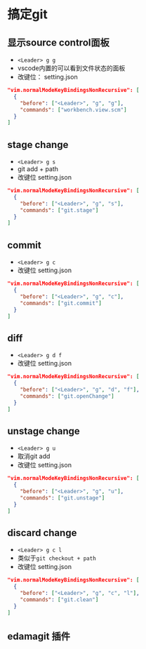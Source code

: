 # 搞定git
## 显示source control面板
* `<Leader> g g`
* vscode内置的可以看到文件状态的面板
* 改键位： setting.json
``` json
"vim.normalModeKeyBindingsNonRecursive": [
  {
    "before": ["<Leader>", "g", "g"],
    "commands": ["workbench.view.scm"]
  }
]
```

## stage change
* `<Leader> g s`
* git add + path
* 改键位 setting.json
``` json
"vim.normalModeKeyBindingsNonRecursive": [
  {
    "before": ["<Leader>", "g", "s"],
    "commands": ["git.stage"]
  }
]
```

## commit
* `<Leader> g c`
* 改键位 setting.json
``` json
"vim.normalModeKeyBindingsNonRecursive": [
  {
    "before": ["<Leader>", "g", "c"],
    "commands": ["git.commit"]
  }
]
```

## diff
* `<Leader> g d f`
* 改键位 setting.json
``` json
"vim.normalModeKeyBindingsNonRecursive": [
  {
    "before": ["<Leader>", "g", "d", "f"],
    "commands": ["git.openChange"]
  }
]
```

## unstage change
* `<Leader> g u`
* 取消git add
* 改键位 setting.json
``` json
"vim.normalModeKeyBindingsNonRecursive": [
  {
    "before": ["<Leader>", "g", "u"],
    "commands": ["git.unstage"]
  }
]
```

## discard change
* `<Leader> g c l`
* 类似于`git checkout + path`
* 改键位 setting.json
``` json
"vim.normalModeKeyBindingsNonRecursive": [
  {
    "before": ["<Leader>", "g", "c", "l"],
    "commands": ["git.clean"]
  }
]
```

## edamagit 插件
